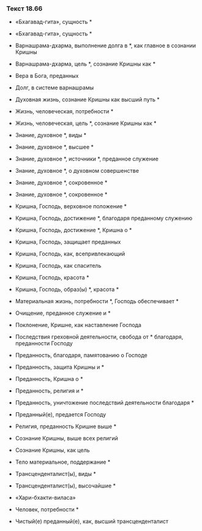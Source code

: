 ### Текст 18.66

- «Бхагавад-гита», сущность *

- «Бхагавад-гита», сущность *

- Варнашрама-дхарма, выполнение долга в *, как главное в сознании Кришны

- Варнашрама-дхарма, цель *, сознание Кришны как *

- Вера в Бога, преданных

- Долг, в системе варнашрамы

- Духовная жизнь, сознание Кришны как высший путь *

- Жизнь, человеческая, потребности *

- Жизнь, человеческая, цель *, сознание Кришны как *

- Знание, духовное *, виды *

- Знание, духовное *, высшее *

- Знание, духовное *, источники *, преданное служение

- Знание, духовное *, о духовном совершенстве

- Знание, духовное *, сокровенное *

- Знание, духовное *, сокровенное *

- Кришна, Господь, верховное положение *

- Кришна, Господь, достижение *, благодаря преданному служению

- Кришна, Господь, достижение *, Кришна о *

- Кришна, Господь, защищает преданных

- Кришна, Господь, как, всепривлекающий

- Кришна, Господь, как спаситель

- Кришна, Господь, красота *

- Кришна, Господь, образ(ы) *, красота *

- Материальная жизнь, потребности *, Господь обеспечивает *

- Очищение, преданное служение и *

- Поклонение, Кришне, как наставление Господа

- Последствия греховной деятельности, свобода от * благодаря, преданности Господу

- Преданность, благодаря, памятованию о Господе

- Преданность, защита Кришны и *

- Преданность, Кришна о *

- Преданность, религия и *

- Преданность, уничтожение последствий деятельности благодаря *

- Преданный(е), предается Господу

- Религия, преданность Кришне выше *

- Сознание Кришны, выше всех религий

- Сознание Кришны, как цель

- Тело материальное, поддержание *

- Трансценденталист(ы), виды *

- Трансценденталист(ы), высочайшие *

- «Хари-бхакти-виласа»

- Человек, потребности *

- Чистый(е) преданный(е), как, высший трансценденталист
	
